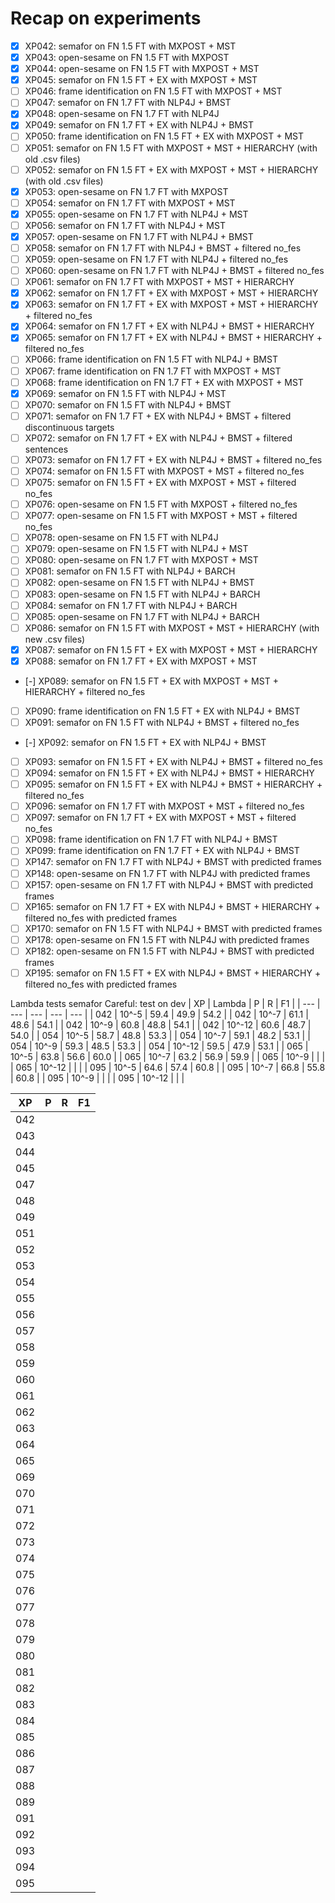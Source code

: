 # Recap on experiments

- [x] XP042: semafor on FN 1.5 FT with MXPOST + MST
- [x] XP043: open-sesame on FN 1.5 FT with MXPOST
- [x] XP044: open-sesame on FN 1.5 FT with MXPOST + MST
- [x] XP045: semafor on FN 1.5 FT + EX with MXPOST + MST
- [ ] XP046: frame identification on FN 1.5 FT with MXPOST + MST
- [ ] XP047: semafor on FN 1.7 FT with NLP4J + BMST
- [x] XP048: open-sesame on FN 1.7 FT with NLP4J
- [x] XP049: semafor on FN 1.7 FT + EX with NLP4J + BMST
- [ ] XP050: frame identification on FN 1.5 FT + EX with MXPOST + MST
- [ ] XP051: semafor on FN 1.5 FT with MXPOST + MST + HIERARCHY (with old .csv files)
- [ ] XP052: semafor on FN 1.5 FT + EX with MXPOST + MST + HIERARCHY (with old .csv files)
- [x] XP053: open-sesame on FN 1.7 FT with MXPOST
- [ ] XP054: semafor on FN 1.7 FT with MXPOST + MST
- [x] XP055: open-sesame on FN 1.7 FT with NLP4J + MST
- [ ] XP056: semafor on FN 1.7 FT with NLP4J + MST
- [x] XP057: open-sesame on FN 1.7 FT with NLP4J + BMST
- [ ] XP058: semafor on FN 1.7 FT with NLP4J + BMST + filtered no_fes
- [ ] XP059: open-sesame on FN 1.7 FT with NLP4J + filtered no_fes
- [ ] XP060: open-sesame on FN 1.7 FT with NLP4J + BMST + filtered no_fes
- [ ] XP061: semafor on FN 1.7 FT with MXPOST + MST + HIERARCHY
- [x] XP062: semafor on FN 1.7 FT + EX with MXPOST + MST + HIERARCHY
- [x] XP063: semafor on FN 1.7 FT + EX with MXPOST + MST + HIERARCHY + filtered no_fes
- [x] XP064: semafor on FN 1.7 FT + EX with NLP4J + BMST + HIERARCHY
- [x] XP065: semafor on FN 1.7 FT + EX with NLP4J + BMST + HIERARCHY + filtered no_fes
- [ ] XP066: frame identification on FN 1.5 FT with NLP4J + BMST
- [ ] XP067: frame identification on FN 1.7 FT with MXPOST + MST
- [ ] XP068: frame identification on FN 1.7 FT + EX with MXPOST + MST
- [x] XP069: semafor on FN 1.5 FT with NLP4J + MST
- [ ] XP070: semafor on FN 1.5 FT with NLP4J + BMST
- [ ] XP071: semafor on FN 1.7 FT + EX with NLP4J + BMST + filtered discontinuous targets
- [ ] XP072: semafor on FN 1.7 FT + EX with NLP4J + BMST + filtered sentences
- [ ] XP073: semafor on FN 1.7 FT + EX with NLP4J + BMST + filtered no_fes
- [ ] XP074: semafor on FN 1.5 FT with MXPOST + MST + filtered no_fes
- [ ] XP075: semafor on FN 1.5 FT + EX with MXPOST + MST + filtered no_fes
- [ ] XP076: open-sesame on FN 1.5 FT with MXPOST + filtered no_fes
- [ ] XP077: open-sesame on FN 1.5 FT with MXPOST + MST + filtered no_fes
- [ ] XP078: open-sesame on FN 1.5 FT with NLP4J
- [ ] XP079: open-sesame on FN 1.5 FT with NLP4J + MST
- [ ] XP080: open-sesame on FN 1.7 FT with MXPOST + MST
- [ ] XP081: semafor on FN 1.5 FT with NLP4J + BARCH
- [ ] XP082: open-sesame on FN 1.5 FT with NLP4J + BMST
- [ ] XP083: open-sesame on FN 1.5 FT with NLP4J + BARCH
- [ ] XP084: semafor on FN 1.7 FT with NLP4J + BARCH
- [ ] XP085: open-sesame on FN 1.7 FT with NLP4J + BARCH
- [ ] XP086: semafor on FN 1.5 FT with MXPOST + MST + HIERARCHY (with new .csv files)
- [x] XP087: semafor on FN 1.5 FT + EX with MXPOST + MST + HIERARCHY
- [x] XP088: semafor on FN 1.7 FT + EX with MXPOST + MST
- [-] XP089: semafor on FN 1.5 FT + EX with MXPOST + MST + HIERARCHY + filtered no_fes
- [ ] XP090: frame identification on FN 1.5 FT + EX with NLP4J + BMST
- [ ] XP091: semafor on FN 1.5 FT with NLP4J + BMST + filtered no_fes
- [-] XP092: semafor on FN 1.5 FT + EX with NLP4J + BMST
- [ ] XP093: semafor on FN 1.5 FT + EX with NLP4J + BMST + filtered no_fes
- [ ] XP094: semafor on FN 1.5 FT + EX with NLP4J + BMST + HIERARCHY
- [ ] XP095: semafor on FN 1.5 FT + EX with NLP4J + BMST + HIERARCHY + filtered no_fes
- [ ] XP096: semafor on FN 1.7 FT with MXPOST + MST + filtered no_fes
- [ ] XP097: semafor on FN 1.7 FT + EX with MXPOST + MST + filtered no_fes
- [ ] XP098: frame identification on FN 1.7 FT with NLP4J + BMST
- [ ] XP099: frame identification on FN 1.7 FT + EX with NLP4J + BMST
- [ ] XP147: semafor on FN 1.7 FT with NLP4J + BMST with predicted frames
- [ ] XP148: open-sesame on FN 1.7 FT with NLP4J with predicted frames
- [ ] XP157: open-sesame on FN 1.7 FT with NLP4J + BMST with predicted frames
- [ ] XP165: semafor on FN 1.7 FT + EX with NLP4J + BMST + HIERARCHY + filtered no_fes with predicted frames
- [ ] XP170: semafor on FN 1.5 FT with NLP4J + BMST with predicted frames
- [ ] XP178: open-sesame on FN 1.5 FT with NLP4J with predicted frames
- [ ] XP182: open-sesame on FN 1.5 FT with NLP4J + BMST with predicted frames
- [ ] XP195: semafor on FN 1.5 FT + EX with NLP4J + BMST + HIERARCHY + filtered no_fes with predicted frames

Lambda tests semafor
Careful: test on dev
| XP | Lambda | P | R | F1 |
| --- | --- | --- | --- | --- |
| 042 | 10^-5 | 59.4 | 49.9 | 54.2 |
| 042 | 10^-7 | 61.1 | 48.6 | 54.1 |
| 042 | 10^-9 | 60.8 | 48.8 | 54.1 |
| 042 | 10^-12 | 60.6 | 48.7 | 54.0 |
| 054 | 10^-5 | 58.7 | 48.8 | 53.3 |
| 054 | 10^-7 | 59.1 | 48.2 | 53.1 |
| 054 | 10^-9 | 59.3 | 48.5 | 53.3 |
| 054 | 10^-12 | 59.5 | 47.9 | 53.1 |
| 065 | 10^-5 | 63.8 | 56.6 | 60.0 |
| 065 | 10^-7 | 63.2 | 56.9 | 59.9 |
| 065 | 10^-9 |  |  |
| 065 | 10^-12 |  |  |
| 095 | 10^-5 | 64.6 | 57.4 | 60.8 |
| 095 | 10^-7 | 66.8 | 55.8 | 60.8 |
| 095 | 10^-9 |  |  |
| 095 | 10^-12 |  |  |

| XP | P | R | F1 |
| --- | --- | --- | --- |
| 042 |  |  |  |
| 043 |  |  |  |
| 044 |  |  |  |
| 045 |  |  |  |
| 047 |  |  |  |
| 048 |  |  |  |
| 049 |  |  |  |
| 051 |  |  |  |
| 052 |  |  |  |
| 053 |  |  |  |
| 054 |  |  |  |
| 055 |  |  |  |
| 056 |  |  |  |
| 057 |  |  |  |
| 058 |  |  |  |
| 059 |  |  |  |
| 060 |  |  |  |
| 061 |  |  |  |
| 062 |  |  |  |
| 063 |  |  |  |
| 064 |  |  |  |
| 065 |  |  |  |
| 069 |  |  |  |
| 070 |  |  |  |
| 071 |  |  |  |
| 072 |  |  |  |
| 073 |  |  |  |
| 074 |  |  |  |
| 075 |  |  |  |
| 076 |  |  |  |
| 077 |  |  |  |
| 078 |  |  |  |
| 079 |  |  |  |
| 080 |  |  |  |
| 081 |  |  |  |
| 082 |  |  |  |
| 083 |  |  |  |
| 084 |  |  |  |
| 085 |  |  |  |
| 086 |  |  |  |
| 087 |  |  |  |
| 088 |  |  |  |
| 089 |  |  |  |
| 091 |  |  |  |
| 092 |  |  |  |
| 093 |  |  |  |
| 094 |  |  |  |
| 095 |  |  |  |
